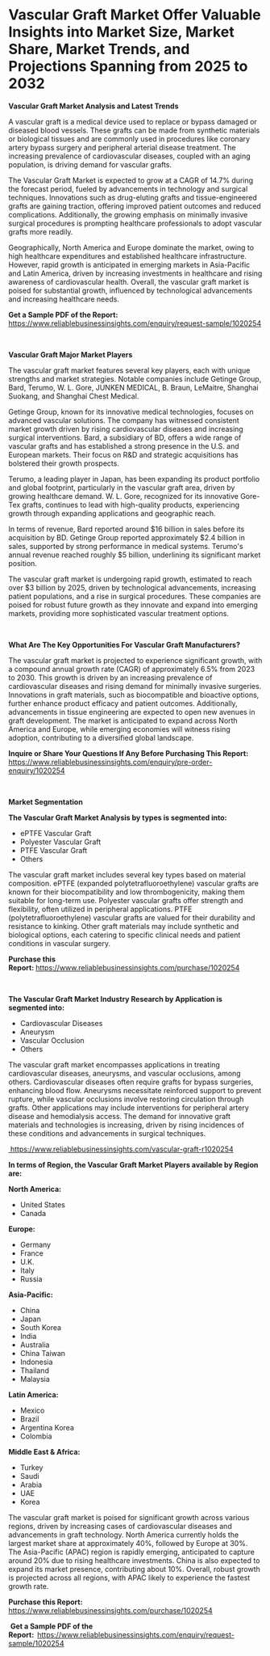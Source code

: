 <p><h1>Vascular Graft Market Offer Valuable Insights into Market Size, Market Share, Market Trends, and Projections Spanning from 2025 to 2032</h1></p><p><strong>Vascular Graft Market Analysis and Latest Trends</strong></p>
<p><p>A vascular graft is a medical device used to replace or bypass damaged or diseased blood vessels. These grafts can be made from synthetic materials or biological tissues and are commonly used in procedures like coronary artery bypass surgery and peripheral arterial disease treatment. The increasing prevalence of cardiovascular diseases, coupled with an aging population, is driving demand for vascular grafts. </p><p>The Vascular Graft Market is expected to grow at a CAGR of 14.7% during the forecast period, fueled by advancements in technology and surgical techniques. Innovations such as drug-eluting grafts and tissue-engineered grafts are gaining traction, offering improved patient outcomes and reduced complications. Additionally, the growing emphasis on minimally invasive surgical procedures is prompting healthcare professionals to adopt vascular grafts more readily. </p><p>Geographically, North America and Europe dominate the market, owing to high healthcare expenditures and established healthcare infrastructure. However, rapid growth is anticipated in emerging markets in Asia-Pacific and Latin America, driven by increasing investments in healthcare and rising awareness of cardiovascular health. Overall, the vascular graft market is poised for substantial growth, influenced by technological advancements and increasing healthcare needs.</p></p>
<p><strong>Get a Sample PDF of the Report:&nbsp;</strong> <a href="https://www.reliablebusinessinsights.com/enquiry/request-sample/1020254?utm_campaign=2290&utm_medium=2&utm_source=Github&utm_content=ia&utm_term=19042025&utm_id=vascular-graft">https://www.reliablebusinessinsights.com/enquiry/request-sample/1020254</a></p>
<p>&nbsp;</p>
<p><strong>Vascular Graft Major Market Players</strong></p>
<p><p>The vascular graft market features several key players, each with unique strengths and market strategies. Notable companies include Getinge Group, Bard, Terumo, W. L. Gore, JUNKEN MEDICAL, B. Braun, LeMaitre, Shanghai Suokang, and Shanghai Chest Medical.</p><p>Getinge Group, known for its innovative medical technologies, focuses on advanced vascular solutions. The company has witnessed consistent market growth driven by rising cardiovascular diseases and increasing surgical interventions. Bard, a subsidiary of BD, offers a wide range of vascular grafts and has established a strong presence in the U.S. and European markets. Their focus on R&D and strategic acquisitions has bolstered their growth prospects.</p><p>Terumo, a leading player in Japan, has been expanding its product portfolio and global footprint, particularly in the vascular graft area, driven by growing healthcare demand. W. L. Gore, recognized for its innovative Gore-Tex grafts, continues to lead with high-quality products, experiencing growth through expanding applications and geographic reach.</p><p>In terms of revenue, Bard reported around $16 billion in sales before its acquisition by BD. Getinge Group reported approximately $2.4 billion in sales, supported by strong performance in medical systems. Terumo's annual revenue reached roughly $5 billion, underlining its significant market position. </p><p>The vascular graft market is undergoing rapid growth, estimated to reach over $3 billion by 2025, driven by technological advancements, increasing patient populations, and a rise in surgical procedures. These companies are poised for robust future growth as they innovate and expand into emerging markets, providing more sophisticated vascular treatment options.</p></p>
<p>&nbsp;</p>
<p><strong>What Are The Key Opportunities For Vascular Graft Manufacturers?</strong></p>
<p><p>The vascular graft market is projected to experience significant growth, with a compound annual growth rate (CAGR) of approximately 6.5% from 2023 to 2030. This growth is driven by an increasing prevalence of cardiovascular diseases and rising demand for minimally invasive surgeries. Innovations in graft materials, such as biocompatible and bioactive options, further enhance product efficacy and patient outcomes. Additionally, advancements in tissue engineering are expected to open new avenues in graft development. The market is anticipated to expand across North America and Europe, while emerging economies will witness rising adoption, contributing to a diversified global landscape.</p></p>
<p><strong>Inquire or Share Your Questions If Any Before Purchasing This Report:</strong> <a href="https://www.reliablebusinessinsights.com/enquiry/pre-order-enquiry/1020254?utm_campaign=2290&utm_medium=2&utm_source=Github&utm_content=ia&utm_term=19042025&utm_id=vascular-graft">https://www.reliablebusinessinsights.com/enquiry/pre-order-enquiry/1020254</a></p>
<p>&nbsp;</p>
<p><strong>Market Segmentation</strong></p>
<p><strong>The Vascular Graft Market Analysis by types is segmented into:</strong></p>
<p><ul><li>ePTFE Vascular Graft</li><li>Polyester Vascular Graft</li><li>PTFE Vascular Graft</li><li>Others</li></ul></p>
<p><p>The vascular graft market includes several key types based on material composition. ePTFE (expanded polytetrafluoroethylene) vascular grafts are known for their biocompatibility and low thrombogenicity, making them suitable for long-term use. Polyester vascular grafts offer strength and flexibility, often utilized in peripheral applications. PTFE (polytetrafluoroethylene) vascular grafts are valued for their durability and resistance to kinking. Other graft materials may include synthetic and biological options, each catering to specific clinical needs and patient conditions in vascular surgery.</p></p>
<p><strong>Purchase this Report:&nbsp;</strong><a href="https://www.reliablebusinessinsights.com/purchase/1020254?utm_campaign=2290&utm_medium=2&utm_source=Github&utm_content=ia&utm_term=19042025&utm_id=vascular-graft">https://www.reliablebusinessinsights.com/purchase/1020254</a></p>
<p>&nbsp;</p>
<p><strong>The Vascular Graft Market Industry Research by Application is segmented into:</strong></p>
<p><ul><li>Cardiovascular Diseases</li><li>Aneurysm</li><li>Vascular Occlusion</li><li>Others</li></ul></p>
<p><p>The vascular graft market encompasses applications in treating cardiovascular diseases, aneurysms, and vascular occlusions, among others. Cardiovascular diseases often require grafts for bypass surgeries, enhancing blood flow. Aneurysms necessitate reinforced support to prevent rupture, while vascular occlusions involve restoring circulation through grafts. Other applications may include interventions for peripheral artery disease and hemodialysis access. The demand for innovative graft materials and technologies is increasing, driven by rising incidences of these conditions and advancements in surgical techniques.</p></p>
<p><a href="https://www.reliablebusinessinsights.com/vascular-graft-r1020254?utm_campaign=2290&utm_medium=2&utm_source=Github&utm_content=ia&utm_term=19042025&utm_id=vascular-graft">&nbsp;https://www.reliablebusinessinsights.com/vascular-graft-r1020254</a></p>
<p><strong>In terms of Region, the Vascular Graft Market Players available by Region are:</strong></p>
<p>
    <p> <strong> North America: </strong>
        <ul>
            <li>United States</li>
            <li>Canada</li>
        </ul>
        </p> 
    <p> <strong> Europe: </strong>
        <ul>
            <li>Germany</li>
            <li>France</li>
            <li>U.K.</li>
            <li>Italy</li>
            <li>Russia</li>
        </ul>
        </p> 
    <p> <strong> Asia-Pacific: </strong>
        <ul>
            <li>China</li>
            <li>Japan</li>
            <li>South Korea</li>
            <li>India</li>
            <li>Australia</li>
            <li>China Taiwan</li>
            <li>Indonesia</li>
            <li>Thailand</li>
            <li>Malaysia</li>
        </ul>
        </p> 
    <p> <strong> Latin America: </strong>
        <ul>
            <li>Mexico</li>
            <li>Brazil</li>
            <li>Argentina Korea</li>
            <li>Colombia</li>
        </ul>
        </p> 
    <p> <strong> Middle East & Africa: </strong>
        <ul>
            <li>Turkey</li>
            <li>Saudi</li>
            <li>Arabia</li>
            <li>UAE</li>
            <li>Korea</li>
        </ul>
    </p>
    </p>
<p><p>The vascular graft market is poised for significant growth across various regions, driven by increasing cases of cardiovascular diseases and advancements in graft technology. North America currently holds the largest market share at approximately 40%, followed by Europe at 30%. The Asia-Pacific (APAC) region is rapidly emerging, anticipated to capture around 20% due to rising healthcare investments. China is also expected to expand its market presence, contributing about 10%. Overall, robust growth is projected across all regions, with APAC likely to experience the fastest growth rate.</p></p>
<p><strong>Purchase this Report: </strong><a href="https://www.reliablebusinessinsights.com/purchase/1020254?utm_campaign=2290&utm_medium=2&utm_source=Github&utm_content=ia&utm_term=19042025&utm_id=vascular-graft">https://www.reliablebusinessinsights.com/purchase/1020254</a></p>
<p>&nbsp;<strong>Get a Sample PDF of the Report:&nbsp;&nbsp;</strong><a href="https://www.reliablebusinessinsights.com/enquiry/request-sample/1020254?utm_campaign=2290&utm_medium=2&utm_source=Github&utm_content=ia&utm_term=19042025&utm_id=vascular-graft">https://www.reliablebusinessinsights.com/enquiry/request-sample/1020254</a></p>
<p><strong></strong></p>
<p><p></p><p></p><p></p></p>